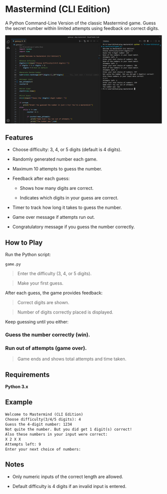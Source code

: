 # Mastermind (CLI Edition)
A Python Command-Line Version of the classic Mastermind game. Guess the secret number within limited attempts using feedback on correct digits.

![Game CLI Screenshot](image/play.png)

## Features

- Choose difficulty: 3, 4, or 5 digits (default is 4 digits).

- Randomly generated number each game.

- Maximum 10 attempts to guess the number.

- Feedback after each guess:

  - Shows how many digits are correct.

  - Indicates which digits in your guess are correct.

- Timer to track how long it takes to guess the number.

- Game over message if attempts run out.

- Congratulatory message if you guess the number correctly.

## How to Play

Run the Python script:
```
game.py
```

>Enter the difficulty (3, 4, or 5 digits).

> Make your first guess.

After each guess, the game provides feedback:

> Correct digits are shown.

> Number of digits correctly placed is displayed.

Keep guessing until you either:

### Guess the number correctly (win).

### Run out of attempts (game over).

> Game ends and shows total attempts and time taken.

## Requirements

<Strong> Python 3.x </Strong>

## Example
```
Welcome to Mastermind (CLI Edition)
Choose difficulty(3/4/5 digits): 4
Guess the 4-digit number: 1234
Not quite the number. But you did get 1 digit(s) correct!
Also these numbers in your input were correct:
X 2 X X
Attempts left: 9
Enter your next choice of numbers: 
```
## Notes

- Only numeric inputs of the correct length are allowed.

- Default difficulty is 4 digits if an invalid input is entered.